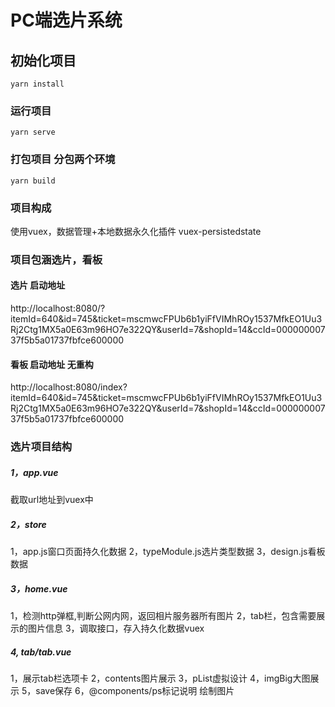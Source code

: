 # PC端选片系统

## 初始化项目
```
yarn install
```

### 运行项目
```
yarn serve
```

### 打包项目 分包两个环境
```
yarn build
```

### 项目构成
使用vuex，数据管理+本地数据永久化插件 vuex-persistedstate

### 项目包涵选片，看板
#### 选片 启动地址 
http://localhost:8080/?itemId=640&id=745&ticket=mscmwcFPUb6b1yiFfVIMhROy1537MfkEO1Uu3Rj2Ctg1MX5a0E63m96HO7e322QY&userId=7&shopId=14&ccId=00000000737f5b5a01737fbfce600000

#### 看板 启动地址  无重构
http://localhost:8080/index?itemId=640&id=745&ticket=mscmwcFPUb6b1yiFfVIMhROy1537MfkEO1Uu3Rj2Ctg1MX5a0E63m96HO7e322QY&userId=7&shopId=14&ccId=00000000737f5b5a01737fbfce600000

### 选片项目结构
##### 1，app.vue 
截取url地址到vuex中
##### 2，store
1，app.js窗口页面持久化数据
2，typeModule.js选片类型数据
3，design.js看板数据
##### 3，home.vue
1，检测http弹框,判断公网内网，返回相片服务器所有图片
2，tab栏，包含需要展示的图片信息
3，调取接口，存入持久化数据vuex
##### 4, tab/tab.vue
1，展示tab栏选项卡
2，contents图片展示
3，pList虚拟设计
4，imgBig大图展示
5，save保存
6，@components/ps标记说明 绘制图片
